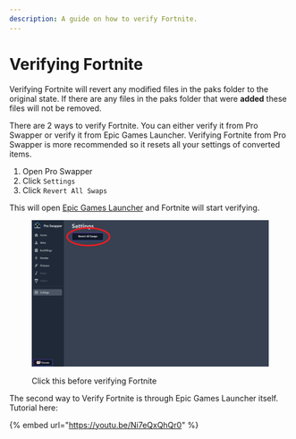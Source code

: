 ```yaml
---
description: A guide on how to verify Fortnite.
---
```


# Verifying Fortnite

Verifying Fortnite will revert any modified files in the paks folder to the original state. If there are any files in the paks folder that were **added** these files will not be removed.

There are 2 ways to verify Fortnite. You can either verify it from Pro Swapper or verify it from Epic Games Launcher. Verifying Fortnite from Pro Swapper is more recommended so it resets all your settings of converted items.

1. Open Pro Swapper
2. Click `Settings`
3. Click `Revert All Swaps`

This will open [Epic Games Launcher](https://www.epicgames.com/store/en-US/download) and Fortnite will start verifying.

<figure><img src="../.gitbook/assets/image (6).png" alt=""><figcaption><p>Click this before verifying Fortnite</p></figcaption></figure>

The second way to Verify Fortnite is through Epic Games Launcher itself. Tutorial here:

{% embed url="https://youtu.be/Ni7eQxQhQr0" %}
